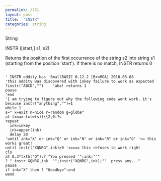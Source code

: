 ```yaml
---
permalink: /781
layout: post
title:  "INSTR"
categories: string
---
```

String

INSTR ([start,] s1, s2)

Returns the position of the first occurrence of the string s2 into string s1 (starting from the position 'start'). If there is no match, INSTR returns 0



```

' INSTR oddity.bas  SmallBASIC 0.12.2 [B+=MGA] 2016-03-08
'this oddity was discovered with inkey failure to work as expected
?instr("ABCD","")    'aha! returns 1
pause
'end
'I am trying to figure out why the following code wont work, it's because instr("anything","")=1
while 1
s=" x=exit n=nice r=random g=globe"
at (xmax-txtw(s))\\2,0:?s
repeat 
  ink=inkey
  ink=upper(ink)
  delay 20
'until ink="X" or ink="Q" or ink="N" or ink="R" or ink="G" '<= this works great!
until instr("XQNRG",ink)>0 '<==== this refuses to work right
cls
at 0,3*txth("Q"):? "You pressed '";ink;"'"
? " instr XQNRG,ink  '";instr("XQNRG",ink);"'  press any..."
pause
if ink="X" then ? "Goodbye":end
wend

```

